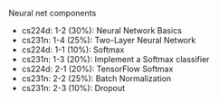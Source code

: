 Neural net components
- cs224d: 1-2 (30%): Neural Network Basics
- cs231n: 1-4 (25%): Two-Layer Neural Network
- cs224d: 1-1 (10%): Softmax
- cs231n: 1-3 (20%): Implement a Softmax classifier
- cs224d: 2-1 (20%): TensorFlow Softmax
- cs231n: 2-2 (25%): Batch Normalization
- cs231n: 2-3 (10%): Dropout

